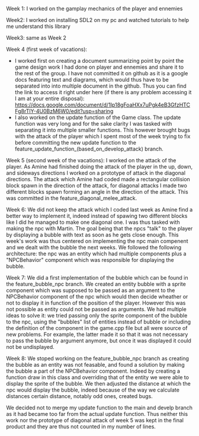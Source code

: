 Week 1: I worked on the gamplay mechanics of the player and ennemies

Week2: I worked on installing SDL2 on my pc and watched tutorials to help me understand this library

Week3: same as Week 2

Week 4 (first week of vacations):
- I worked first on creating a document summarizing point by point the game design work I had done on player and ennemies and share it to the rest of the group. I have not committed it on github as it is a google docs featuring text and diagrams, which would thus have to be separated into into multiple document in the github. Thus you can find the link to access it right under here (if there is any problem accessing it I am at your entire disposal): https://docs.google.com/document/d/1Ip18gFoaHXx7uPgk4eB3GfzHTCFg8rTlY-4U0BzM6W0/edit?usp=sharing
- I also worked on the update function of the Game class. The update function was very long and for the sake clarity I was tasked with separating it into multiple smaller functions. This however brought bugs with the attack of the player which I spent most of the week trying to fix before committing the new update function to the feature_update_function_(based_on_develop_attack) branch.

Week 5 (second week of the vacations): I worked on the attack of the player. As Amine had finished doing the attack of the player in the up, down, and sideways directions I worked on a prototype of attack in the diagonal directions. The attack which Amine had coded made a rectangular collision block spawn in the direction of the attack, for diagonal attacks I made two different blocks spawn forming an angle in the direction of the attack. This was committed in the feature_diagonal_melee_attack.

Week 6: We did not keep the attack which I coded last week as Amine find a better way to implement it, indeed instead of spawing two different blocks like I did he managed to make one diagonal one. I was thus tasked with making the npc with Martin. The goal being that the npcs "talk" to the player by displaying a bubble with text as soon as he gets close enough. This week's work was thus centered on implementing the npc main compenent and we dealt with the bubble the next weeks. We followed the following architecture: the npc was an entity which had multiple components plus a "NPCBehavior" component which was responsible for displaying the bubble.

Week 7: We did a first implementation of the bubble which can be found in the feature_bubble_npc branch. We created an entity bubble with a sprite component which was supposed to be passed as an argument to the NPCBehavior component of the npc which would then decide wheather or not to display it in function of the position of the player. However this was not possible as entity could not be passed as arguments. We had multiple ideas to solve it: we tried passing only the sprite component of the bubble to the npc, using the "bubbles" list of entities instead of bubble or including the definition of the component in the game.cpp file but all were source of new problems. For example, the latter made it so that it was not necessary to pass the bubble by argument anymore, but once it was displayed it could not be undisplayed.

Week 8: We stoped working on the feature_bubble_npc branch as creating the bubble as an entity was not feasable, and found a solution by making the bubble a part of the NPCBehavior component. Indeed by creating a function draw in this class and overriding that of the entity we were able to display the sprite of the bubble. We then adjusted the distance at which the npc would display the bubble, indeed because of the way we calculate distances certain distance, notably odd ones, created bugs.

We decided not to merge my update function to the main and develp branch as it had became too far from the actual update function. Thus neither this work nor the prototype of diagonal attack of week 5 was kept in the final product and they are thus not counted in my number of lines.
